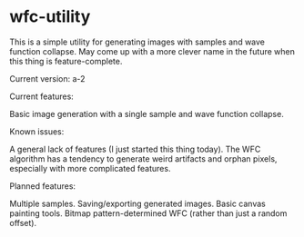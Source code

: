 # wfc-utility
This is a simple utility for generating images with samples and wave function collapse.
May come up with a more clever name in the future when this thing is feature-complete.

Current version: a-2

Current features:

Basic image generation with a single sample and wave function collapse.

Known issues:

A general lack of features (I just started this thing today).
The WFC algorithm has a tendency to generate weird artifacts and orphan pixels, especially with more complicated features.

Planned features:

Multiple samples.
Saving/exporting generated images.
Basic canvas painting tools.
Bitmap pattern-determined WFC (rather than just a random offset).
